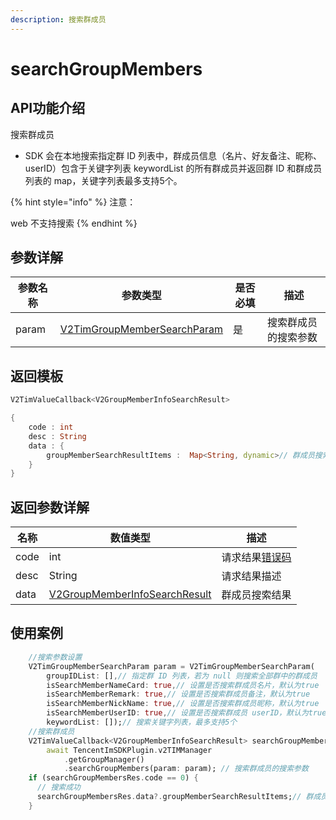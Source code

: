 ```yaml
---
description: 搜索群成员
---
```


# searchGroupMembers

## API功能介绍

搜索群成员

* SDK 会在本地搜索指定群 ID 列表中，群成员信息（名片、好友备注、昵称、userID）包含于关键字列表 keywordList 的所有群成员并返回群 ID 和群成员列表的 map，关键字列表最多支持5个。

{% hint style="info" %}
注意：

web 不支持搜索
{% endhint %}

## 参数详解

| 参数名称  | 参数类型                                                                      | 是否必填 | 描述         |
| ----- | ------------------------------------------------------------------------- | ---- | ---------- |
| param | [V2TimGroupMemberSearchParam](../../class/v2timgroupmembersearchparam.md) | 是    | 搜索群成员的搜索参数 |

## 返回模板

```dart
V2TimValueCallback<V2GroupMemberInfoSearchResult>

{
    code : int
    desc : String
    data : {
        groupMemberSearchResultItems :  Map<String, dynamic>// 群成员搜索结果
    }
}
```

## 返回参数详解

| 名称    | 数值类型                                                                                     | 描述                                                             |
| ----- | ---------------------------------------------------------------------------------------- | -------------------------------------------------------------- |
| code  | int                                                                                      | 请求结果[错误码](https://cloud.tencent.com/document/product/269/1671) |
| desc  | String                                                                                   | 请求结果描述                                                         |
| data  | [V2GroupMemberInfoSearchResult](../guan-jian-lei/group/v2groupmemberinfosearchresult.md) | 群成员搜索结果                                                        |

## 使用案例  &#x20;

```dart
    //搜索参数设置
    V2TimGroupMemberSearchParam param = V2TimGroupMemberSearchParam(
        groupIDList: [],// 指定群 ID 列表，若为 null 则搜索全部群中的群成员
        isSearchMemberNameCard: true,// 设置是否搜索群成员名片，默认为true
        isSearchMemberRemark: true,// 设置是否搜索群成员备注，默认为true
        isSearchMemberNickName: true,// 设置是否搜索群成员昵称，默认为true
        isSearchMemberUserID: true,// 设置是否搜索群成员 userID，默认为true
        keywordList: []);// 搜索关键字列表，最多支持5个
    //搜索群成员
    V2TimValueCallback<V2GroupMemberInfoSearchResult> searchGroupMembersRes =
        await TencentImSDKPlugin.v2TIMManager
            .getGroupManager()
            .searchGroupMembers(param: param); // 搜索群成员的搜索参数
    if (searchGroupMembersRes.code == 0) {
      // 搜索成功
      searchGroupMembersRes.data?.groupMemberSearchResultItems;// 群成员搜索结果
    }

```
